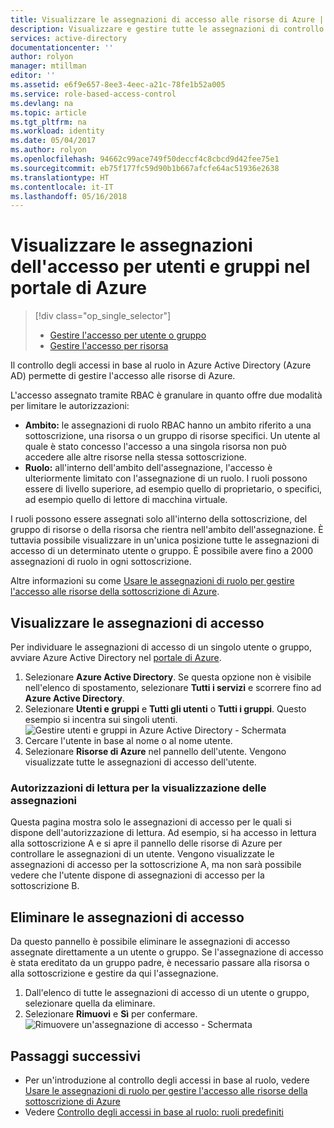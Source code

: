 ```yaml
---
title: Visualizzare le assegnazioni di accesso alle risorse di Azure | Microsoft Docs
description: Visualizzare e gestire tutte le assegnazioni di controllo degli accessi in base al ruolo per qualsiasi utente o gruppo nel portale di Azure
services: active-directory
documentationcenter: ''
author: rolyon
manager: mtillman
editor: ''
ms.assetid: e6f9e657-8ee3-4eec-a21c-78fe1b52a005
ms.service: role-based-access-control
ms.devlang: na
ms.topic: article
ms.tgt_pltfrm: na
ms.workload: identity
ms.date: 05/04/2017
ms.author: rolyon
ms.openlocfilehash: 94662c99ace749f50deccf4c8cbcd9d42fee75e1
ms.sourcegitcommit: eb75f177fc59d90b1b667afcfe64ac51936e2638
ms.translationtype: HT
ms.contentlocale: it-IT
ms.lasthandoff: 05/16/2018
---
```

# <a name="view-access-assignments-for-users-and-groups-in-the-azure-portal"></a>Visualizzare le assegnazioni dell'accesso per utenti e gruppi nel portale di Azure
> [!div class="op_single_selector"]
> * [Gestire l'accesso per utente o gruppo](role-assignments-users.md)
> * [Gestire l'accesso per risorsa](role-assignments-portal.md)

Il controllo degli accessi in base al ruolo in Azure Active Directory (Azure AD) permette di gestire l'accesso alle risorse di Azure. 

L'accesso assegnato tramite RBAC è granulare in quanto offre due modalità per limitare le autorizzazioni:

* **Ambito:** le assegnazioni di ruolo RBAC hanno un ambito riferito a una sottoscrizione, una risorsa o un gruppo di risorse specifici. Un utente al quale è stato concesso l'accesso a una singola risorsa non può accedere alle altre risorse nella stessa sottoscrizione.
* **Ruolo:** all'interno dell'ambito dell'assegnazione, l'accesso è ulteriormente limitato con l'assegnazione di un ruolo. I ruoli possono essere di livello superiore, ad esempio quello di proprietario, o specifici, ad esempio quello di lettore di macchina virtuale.

I ruoli possono essere assegnati solo all'interno della sottoscrizione, del gruppo di risorse o della risorsa che rientra nell'ambito dell'assegnazione. È tuttavia possibile visualizzare in un'unica posizione tutte le assegnazioni di accesso di un determinato utente o gruppo. È possibile avere fino a 2000 assegnazioni di ruolo in ogni sottoscrizione. 

Altre informazioni su come [Usare le assegnazioni di ruolo per gestire l'accesso alle risorse della sottoscrizione di Azure](role-assignments-portal.md).

## <a name="view-access-assignments"></a>Visualizzare le assegnazioni di accesso
Per individuare le assegnazioni di accesso di un singolo utente o gruppo, avviare Azure Active Directory nel [portale di Azure](http://portal.azure.com).

1. Selezionare **Azure Active Directory**. Se questa opzione non è visibile nell'elenco di spostamento, selezionare **Tutti i servizi** e scorrere fino ad **Azure Active Directory**.
2. Selezionare **Utenti e gruppi** e **Tutti gli utenti** o **Tutti i gruppi**. Questo esempio si incentra sui singoli utenti.
    ![Gestire utenti e gruppi in Azure Active Directory - Schermata](./media/role-assignments-users/rbac_users_groups.png)
3. Cercare l'utente in base al nome o al nome utente.
4. Selezionare **Risorse di Azure** nel pannello dell'utente. Vengono visualizzate tutte le assegnazioni di accesso dell'utente.

### <a name="read-permissions-to-view-assignments"></a>Autorizzazioni di lettura per la visualizzazione delle assegnazioni
Questa pagina mostra solo le assegnazioni di accesso per le quali si dispone dell'autorizzazione di lettura. Ad esempio, si ha accesso in lettura alla sottoscrizione A e si apre il pannello delle risorse di Azure per controllare le assegnazioni di un utente. Vengono visualizzate le assegnazioni di accesso per la sottoscrizione A, ma non sarà possibile vedere che l'utente dispone di assegnazioni di accesso per la sottoscrizione B.

## <a name="delete-access-assignments"></a>Eliminare le assegnazioni di accesso
Da questo pannello è possibile eliminare le assegnazioni di accesso assegnate direttamente a un utente o gruppo. Se l'assegnazione di accesso è stata ereditato da un gruppo padre, è necessario passare alla risorsa o alla sottoscrizione e gestire da qui l'assegnazione.

1. Dall'elenco di tutte le assegnazioni di accesso di un utente o gruppo, selezionare quella da eliminare.
2. Selezionare **Rimuovi** e **Sì** per confermare.
    ![Rimuovere un'assegnazione di accesso - Schermata](./media/role-assignments-users/delete_assignment.png)

## <a name="next-steps"></a>Passaggi successivi

* Per un'introduzione al controllo degli accessi in base al ruolo, vedere [Usare le assegnazioni di ruolo per gestire l'accesso alle risorse della sottoscrizione di Azure](role-assignments-portal.md)
* Vedere [Controllo degli accessi in base al ruolo: ruoli predefiniti](built-in-roles.md)

